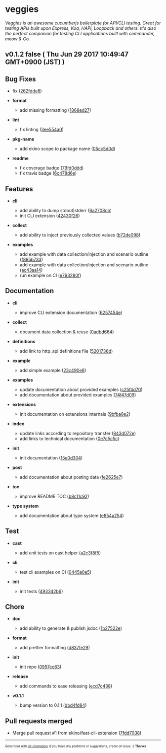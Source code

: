 # veggies

_Veggies is an awesome cucumberjs boilerplate for API/CLI testing. Great for testing APIs built upon Express, Koa, HAPI, Loopback and others. It's also the perfect companion for testing CLI applications built with commander, meow & Co._

## v0.1.2 false ( Thu Jun 29 2017 10:49:47 GMT+0900 (JST) )


## Bug Fixes
  - fix
  ([262fdde8](git@github.com:ekino/veggies/commit/262fdde82df9c46189b94019d054f9a2e15f7b62))

  - **format**
    - add missing formatting
  ([1868ed27](git@github.com:ekino/veggies/commit/1868ed27673b30cd15d664df41e67cb7da36fcf1))

  - **lint**
    - fix linting
  ([3ee554a0](git@github.com:ekino/veggies/commit/3ee554a0977fa6802cead1ba551c67c6a99ee1d3))

  - **pkg-name**
    - add ekino scope to package name
  ([05cc5d0d](git@github.com:ekino/veggies/commit/05cc5d0d620f2ec8a1ef2812da686c0bccb3eb2a))

  - **readme**
    - fix coverage badge
  ([79fd0ddd](git@github.com:ekino/veggies/commit/79fd0ddd9fc00435d0248afd1298c0152ab8487c))
    - fix travis badge
  ([6c478d6e](git@github.com:ekino/veggies/commit/6c478d6ea641c2ac6a724d17e5de01657190cbe7))




## Features

  - **cli**
    - add ability to dump stdout|stderr
  ([6a2708cb](git@github.com:ekino/veggies/commit/6a2708cb911834aa77775ed9ae249a5b77c4dedb))
    - init CLI extension
  ([42430f26](git@github.com:ekino/veggies/commit/42430f26230519babd791aa8c82af30c3205e1ce))

  - **collect**
    - add ability to inject previously collected values
  ([b72de098](git@github.com:ekino/veggies/commit/b72de098ed351564f15d699d1fcffe3608750fff))

  - **examples**
    - add example with data collection/injection and scenario outline
  ([f895b733](git@github.com:ekino/veggies/commit/f895b733401a1879303adcc25b64db6d2ea4b58a))
    - add example with data collection/injection and scenario outline
  ([ac43aa14](git@github.com:ekino/veggies/commit/ac43aa14f2799720cc9a29a52b937a454bfcd7d1))
    - run example on CI
  ([e793280f](git@github.com:ekino/veggies/commit/e793280ff9cca2e76d0aaf87b5410bc8dba4038d))




## Documentation

  - **cli**
    - improve CLI extension documentation
  ([6257454e](git@github.com:ekino/veggies/commit/6257454e4197e2f3789d391ecce094271f54e7f9))

  - **collect**
    - document data collection & reuse
  ([0adbd664](git@github.com:ekino/veggies/commit/0adbd664f5f6e94e6c8de8186413ebd19fca4de8))

  - **definitions**
    - add link to http_api definitions file
  ([5201736d](git@github.com:ekino/veggies/commit/5201736ddb81a222a43ccac45c8d3c6c4a08f11d))

  - **example**
    - add simple example
  ([23c490e8](git@github.com:ekino/veggies/commit/23c490e8d81d437e0f4bca2af4cb797b59249ced))

  - **examples**
    - update documentation about provided examples
  ([c25f4d70](git@github.com:ekino/veggies/commit/c25f4d7093df8e18793f9c1b1afe588821968b10))
    - add documentation about provided examples
  ([74f47d09](git@github.com:ekino/veggies/commit/74f47d09fcc76b6986a44613f8b8f1a580f6d3c0))

  - **extensions**
    - init documentation on extensions internals
  ([9bfba8e2](git@github.com:ekino/veggies/commit/9bfba8e22c5f1899411064873f734216ae9807a9))

  - **index**
    - update links according to repository transfer
  ([843d072e](git@github.com:ekino/veggies/commit/843d072ed5cab047c1717c9d2a9ef3c61429932f))
    - add links to technical documentation
  ([0e7c5c5c](git@github.com:ekino/veggies/commit/0e7c5c5c32cc09d0a549b09531d7809ad6bd5655))

  - **init**
    - init documentation
  ([15e0d304](git@github.com:ekino/veggies/commit/15e0d3047e8615a754068fd0e6c017108c1ead3c))

  - **post**
    - add documentation about posting data
  ([fe2625e7](git@github.com:ekino/veggies/commit/fe2625e788ad3ae1c393f4c5d53adfc067e8b0f7))

  - **toc**
    - improve README TOC
  ([b8c11c92](git@github.com:ekino/veggies/commit/b8c11c92329a94f026c56ded1ca96381290a1514))

  - **type system**
    - add documentation about type system
  ([e854a254](git@github.com:ekino/veggies/commit/e854a254db60bfc2579b21468857aa72087b87a6))




## Test

  - **cast**
    - add unit tests on cast helper
  ([a2c3f8f5](git@github.com:ekino/veggies/commit/a2c3f8f5870f68b6433c008e0401ec536b37ae51))

  - **cli**
    - test cli examples on CI
  ([0445a0e5](git@github.com:ekino/veggies/commit/0445a0e5a0934c1143740e6383ba675e8a170ba6))

  - **init**
    - init tests
  ([493342b6](git@github.com:ekino/veggies/commit/493342b69dd89c69d1f6b1c0c9a0935f41088f4c))




## Chore

  - **doc**
    - add ability to generate & publish jsdoc
  ([1b27522e](git@github.com:ekino/veggies/commit/1b27522e05afa8b064c3b7504f8afb41bf2b97a8))

  - **format**
    - add prettier formatting
  ([d837fe29](git@github.com:ekino/veggies/commit/d837fe296645cec60b05d1a5ab777b8bec406240))

  - **init**
    - init repo
  ([0957cc63](git@github.com:ekino/veggies/commit/0957cc6324f45de8b3d503b1b3f0f9fcf78211a4))

  - **release**
    - add commands to ease releasing
  ([ecd7c438](git@github.com:ekino/veggies/commit/ecd7c43813d8b1100bfa5f1e2f300d2ca3a13d64))

  - **v0.1.1**
    - bump version to 0.1.1
  ([dbd4fd84](git@github.com:ekino/veggies/commit/dbd4fd84a7d65564d2a395aba65324e29db5ea1a))




## Pull requests merged
  - Merge pull request #1 from ekino/feat-cli-extension
  ([7fdd7038](git@github.com:ekino/veggies/commit/7fdd70386e8ea29269f8db7dc9dc3486ad84b9bd))





---
<sub><sup>*Generated with [git-changelog](https://github.com/rafinskipg/git-changelog). If you have any problems or suggestions, create an issue.* :) **Thanks** </sub></sup>
